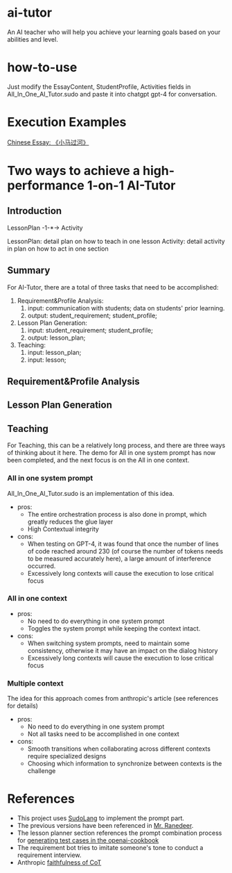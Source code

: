 # ai-tutor
An AI teacher who will help you achieve your learning goals based on your abilities and level.

# how-to-use
Just modify the EssayContent, StudentProfile, Activities fields in All_In_One_AI_Tutor.sudo and paste it into chatgpt gpt-4 for conversation.

# Execution Examples
[Chinese Essay: 《小马过河》](https://chat.openai.com/share/d14eb903-11bf-4f37-b60e-0ce5d935ac3c)

# Two ways to achieve a high-performance 1-on-1 AI-Tutor
## Introduction
LessonPlan -1-*-> Activity

LessonPlan: detail plan on how to teach in one lesson 
Activity: detail activity in plan on how to act in one section
## Summary
For AI-Tutor, there are a total of three tasks that need to be accomplished:
1. Requirement&Profile Analysis:
   1. input: communication with students; data on students' prior learning. 
   2. output: student_requirement; student_profile;
2. Lesson Plan Generation: 
   1. input: student_requirement; student_profile;
   2. output: lesson_plan;
3. Teaching: 
   1. input: lesson_plan;
   2. input: lesson;

## Requirement&Profile Analysis

## Lesson Plan Generation

## Teaching
For Teaching, this can be a relatively long process, and there are three ways of thinking about it here. The demo for All in one system prompt has now been completed, and the next focus is on the All in one context.

### All in one system prompt
All_In_One_AI_Tutor.sudo is an implementation of this idea.

* pros: 
  * The entire orchestration process is also done in prompt, which greatly reduces the glue layer
  * High Contextual integrity
* cons:
  * When testing on GPT-4, it was found that once the number of lines of code reached around 230 (of course the number of tokens needs to be measured accurately here), a large amount of interference occurred.
  * Excessively long contexts will cause the execution to lose critical focus

### All in one context

* pros:
  * No need to do everything in one system prompt
  * Toggles the system prompt while keeping the context intact.
* cons:
  * When switching system prompts, need to maintain some consistency, otherwise it may have an impact on the dialog history
  * Excessively long contexts will cause the execution to lose critical focus
  
### Multiple context
The idea for this approach comes from anthropic's article (see references for details)
* pros:
  * No need to do everything in one system prompt
  * Not all tasks need to be accomplished in one context
* cons:
  * Smooth transitions when collaborating across different contexts require specialized designs
  * Choosing which information to synchronize between contexts is the challenge

# References
* This project uses [SudoLang](https://github.com/paralleldrive/sudolang-llm-support/tree/main) to implement the prompt part.
* The previous versions have been referenced in [Mr. Ranedeer](https://github.com/JushBJJ/Mr.-Ranedeer-AI-Tutor).
* The lesson planner section references the prompt combination process for [generating test cases in the openai-cookbook](https://github.com/openai/openai-cookbook/blob/main/examples/Unit_test_writing_using_a_multi-step_prompt.ipynb)
* The requirement bot tries to imitate someone's tone to conduct a requirement interview.
* Anthropic [faithfulness of CoT](https://www-files.anthropic.com/production/files/measuring-faithfulness-in-chain-of-thought-reasoning.pdf)